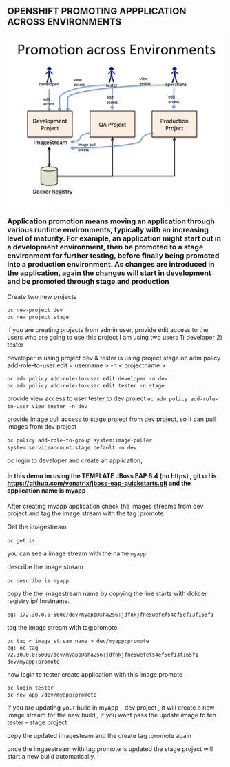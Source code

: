 ## OPENSHIFT PROMOTING APPPLICATION ACROSS ENVIRONMENTS

![](pae.PNG)

### Application promotion means moving an application through various runtime environments, typically with an increasing level of maturity. For example, an application might start out in a development environment, then be promoted to a stage environment for further testing, before finally being promoted into a production environment. As changes are introduced in the application, again the changes will start in development and be promoted through stage and production

Create two new projects
```
oc new-project dev
oc new project stage
```
if you are creating projects from admin user, provide edit access to the users who are going to use this project
I am using two users 1) developer 2) tester

developer is using project dev & tester is using project stage
oc adm policy add-role-to-user edit < username > -n < projectname >
```
oc adm policy add-role-to-user edit developer -n dev
oc adm policy add-role-to-user edit tester -n stage
```

provide view access to user tester to dev project
`oc adm policy add-role-to-user view tester -n dev`

provide image pull access to stage project from dev project, so it can pull images from dev project

`oc policy add-role-to-group system:image-puller system:serviceaccount:stage:default -n dev`

oc login to developer and create an application,

#### In this demo im using the TEMPLATE JBoss EAP 6.4 (no https) , git url is https://github.com/venatrix/jboss-eap-quickstarts.git  and the  application name is myapp

After creating myapp application check the images streams from dev project and tag the image stream with the tag :promote

Get the imagestream

`oc get is` 

you can see a image stream with the name `myapp`

describe the image stream

`oc describe is myapp`

copy the the imagestream name by copying the line starts with dokcer registry ip/ hostname.

`eg: 172.30.0.0:5000/dev/myapp@sha256:jdfnkjfne5wefef54ef5ef13f165f1`

tag the image stream with tag:promote

```
oc tag < image stream name > dev/myapp:promote
eg: oc tag 72.30.0.0:5000/dev/myapp@sha256:jdfnkjfne5wefef54ef5ef13f165f1 dev/myapp:promote
```

now login to tester
create application with this image:promote

```
oc login tester
oc new-app /dev/myapp:promote
```

If you are updating your build in myapp - dev project , it will create a new image stream for the new build , if you want pass the update image to teh tester - stage project

copy the updated imagesteam and the create tag :promote again

once the imgaestream with tag:promote is updated the stage project will start a new build automatically.







